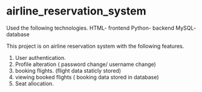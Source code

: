 # airline_reservation_system
Used the following technologies.
HTML- frontend 
Python- backend
MySQL- database

This project is on airline reservation system with the following features.
1) User authentication.
2) Profile alteration ( password change/ username change)
3) booking flights. (flight data staticly stored)
4) viewing booked flights ( booking data stored in database)
5) Seat allocation.
